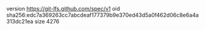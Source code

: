 version https://git-lfs.github.com/spec/v1
oid sha256:edc7a369263cc7abcdeaf177379b9e370ed43d5a0f462d06c8e6a4a313dc21ea
size 4276
